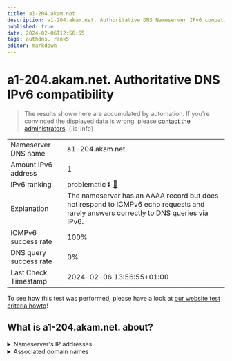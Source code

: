 ```yaml
---
title: a1-204.akam.net.
description: a1-204.akam.net. Authoritative DNS Nameserver IPv6 compatibility
published: true
date: 2024-02-06T12:56:55
tags: authdns, rank5
editor: markdown
---
```


# a1-204.akam.net. Authoritative DNS IPv6 compatibility

> The results shown here are accumulated by automation. If you're convinced the displayed data is wrong, please [contact the administrators](/howto/chat). 
{.is-info}




|   |   |
| - | - |
| Nameserver DNS name | a1-204.akam.net.
| Amount IPv6 address | 1
| IPv6 ranking | problematic :arrow_double_down: [🔗](/howto/ranking) |
| Explanation | The nameserver has an AAAA record but does not respond to ICMPv6 echo requests and rarely answers correctly to DNS queries via IPv6. |
| ICMPv6 success rate | 100%|
| DNS query success rate | 0% |
| Last Check Timestamp | 2024-02-06 13:56:55+01:00 |

To see how this test was performed, please have a look at [our website test criteria howto](/howto/testcriteria/authdns)!


## What is a1-204.akam.net. about?




<details>
<summary>Nameserver's IP addresses</summary>

2600:1401:2::cc

</details>



<details>
<summary>Associated domain names</summary>

www.dailymail.co.uk

</details>
